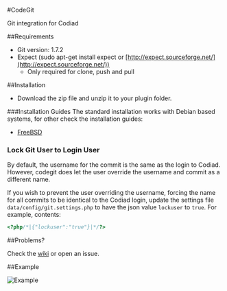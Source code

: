 #CodeGit

Git integration for Codiad

##Requirements
- Git version: 1.7.2
- Expect (sudo apt-get install expect or [http://expect.sourceforge.net/](http://expect.sourceforge.net/))
  - Only required for clone, push and pull

##Installation

- Download the zip file and unzip it to your plugin folder.

###Installation Guides
The standard installation works with Debian based systems, for other check the installation guides:  

- [FreeBSD](https://github.com/Andr3as/Codiad-CodeGit/wiki/FreeBSD-installation)


### Lock Git User to Login User
By default, the username for the commit is the same as the login to Codiad. However, codegit does let the user override the username and commit as a different name. 

If you wish to prevent the user overriding the username, forcing the name for all commits to be identical to the Codiad login, update the settings file `data/config/git.settings.php` to have the json value `lockuser` to `true`. For example, contents:

````php
<?php/*|{"lockuser":"true"}|*/?>
```` 

##Problems?

Check the [wiki](https://github.com/Andr3as/Codiad-CodeGit/wiki) or open an issue.

##Example

![Example](http://andrano.de/Plugins/img/git.png "Example")